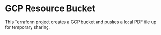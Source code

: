 # GCP Resource Bucket #

This Terraform project creates a GCP bucket and pushes a local PDF file up for temporary sharing.